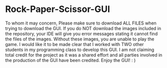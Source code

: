 # Rock-Paper-Scissor-GUI
To whom it may concern,
Please make sure to download ALL FILES when trying to download the GUI. If you do NOT download the images included in the repository, your IDE will give you error messages stating it cannot find the files of the images. Without these images, you are unable to play the game.
I would like it to be made clear that I worked with TWO other students in my programming class to develop this GUI. I am not claiming total credit for the project as it was a shared effort and all parties involved in the production of the GUI have been credited. 
Enjoy the GUI! : ) 
